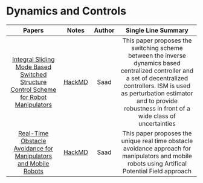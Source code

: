 # Dynamics and Controls
|Papers|Notes|Author|Single Line Summary|
|:-----:|:-----:|:-----:|:----------:|
|[Integral Sliding Mode Based Switched Structure Control Scheme for Robot Manipulators](https://www.researchgate.net/publication/327807849_Integral_Sliding_Mode_Based_Switched_Structure_Control_Scheme_for_Robot_Manipulators)|[HackMD](https://hackmd.io/INtsyouET5Sxv6K6pIUcoQ?view)|Saad| This paper proposes the switching scheme between the inverse dynamics based centralized controller and a set of decentralized controllers. ISM is used as perturbation estimator and to provide robustness in front of a wide class of uncertainties |
|[Real-Time Obstacle Avoidance for Manipulators and Mobile Robots](https://link.springer.com/chapter/10.1007/978-1-4613-8997-2_29)|[HackMD](https://hackmd.io/m_dwVyo9TnKIZQa5V7QGRQ?view)|Saad| This paper proposes the unique real time obstacle avoidance approach for manipulators and mobile robots using Artifical Potential Field approach |